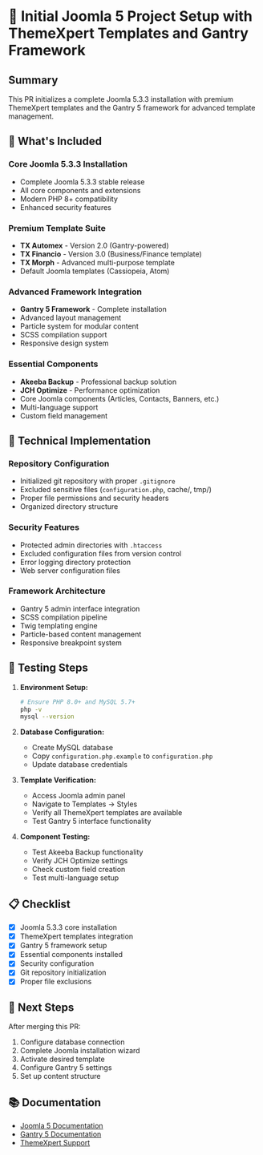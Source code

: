 # 🚀 Initial Joomla 5 Project Setup with ThemeXpert Templates and Gantry Framework

## Summary
This PR initializes a complete Joomla 5.3.3 installation with premium ThemeXpert templates and the Gantry 5 framework for advanced template management.

## 🎯 What's Included

### Core Joomla 5.3.3 Installation
- Complete Joomla 5.3.3 stable release
- All core components and extensions
- Modern PHP 8+ compatibility
- Enhanced security features

### Premium Template Suite
- **TX Automex** - Version 2.0 (Gantry-powered)
- **TX Financio** - Version 3.0 (Business/Finance template)  
- **TX Morph** - Advanced multi-purpose template
- Default Joomla templates (Cassiopeia, Atom)

### Advanced Framework Integration
- **Gantry 5 Framework** - Complete installation
- Advanced layout management
- Particle system for modular content
- SCSS compilation support
- Responsive design system

### Essential Components
- **Akeeba Backup** - Professional backup solution
- **JCH Optimize** - Performance optimization
- Core Joomla components (Articles, Contacts, Banners, etc.)
- Multi-language support
- Custom field management

## 🔧 Technical Implementation

### Repository Configuration
- Initialized git repository with proper `.gitignore`
- Excluded sensitive files (`configuration.php`, cache/, tmp/)
- Proper file permissions and security headers
- Organized directory structure

### Security Features
- Protected admin directories with `.htaccess`
- Excluded configuration files from version control
- Error logging directory protection
- Web server configuration files

### Framework Architecture
- Gantry 5 admin interface integration
- SCSS compilation pipeline
- Twig templating engine
- Particle-based content management
- Responsive breakpoint system

## 🧪 Testing Steps

1. **Environment Setup:**
   ```bash
   # Ensure PHP 8.0+ and MySQL 5.7+
   php -v
   mysql --version
   ```

2. **Database Configuration:**
   - Create MySQL database
   - Copy `configuration.php.example` to `configuration.php`
   - Update database credentials

3. **Template Verification:**
   - Access Joomla admin panel
   - Navigate to Templates → Styles
   - Verify all ThemeXpert templates are available
   - Test Gantry 5 interface functionality

4. **Component Testing:**
   - Test Akeeba Backup functionality
   - Verify JCH Optimize settings
   - Check custom field creation
   - Test multi-language setup

## 📋 Checklist

- [x] Joomla 5.3.3 core installation
- [x] ThemeXpert templates integration
- [x] Gantry 5 framework setup
- [x] Essential components installed
- [x] Security configuration
- [x] Git repository initialization
- [x] Proper file exclusions

## 🚦 Next Steps

After merging this PR:
1. Configure database connection
2. Complete Joomla installation wizard
3. Activate desired template
4. Configure Gantry 5 settings
5. Set up content structure

## 📚 Documentation

- [Joomla 5 Documentation](https://docs.joomla.org/Special:MyLanguage/J5.x:Getting_Started_with_Joomla!)
- [Gantry 5 Documentation](http://docs.gantry.org/gantry5)
- [ThemeXpert Support](https://www.themexpert.com/support)

